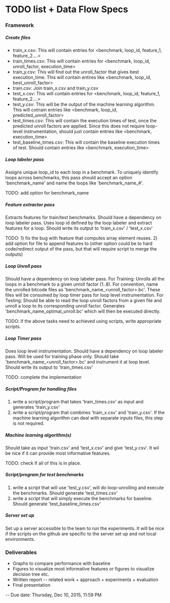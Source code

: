 # TODO list + Data Flow Specs

### Framework
##### Create files
- train_x.csv: This will contain entries for <benchmark, loop_id, feature_1, feature_2....>
- train_times.csv: This will contain entries for <benchmark, loop_id, unroll_factor, execution_time>
- train_y.csv: This will find out the unroll_factor that gives best execution_time. This will contain entires like <benchmark, loop_id, best_unroll_factor>
- train.csv: Join train_x.csv and train_y.csv
- test_x.csv: This will contain entries for <benchmark, loop_id, feature_1, feature_2....>
- test_y.csv: This will be the output of the machine learning algorithm. This will cotnain entries like <benchmark, loop_id, predicted_unroll_factor>
- test_times.csv: This will contain the execution times of test, once the predicted unroll factors are applied. Since this does not require loop-level instrumentation, should just contain entries like <benchmark, execution_time>
- test_baseline_times.csv: This will contain the baseline execution times of test. Should contain entries like <benchmark, execution_time>

##### Loop labeler pass
Assigns unique loop_id to each loop in a benchmark. To uniquely identify loops across benchmarks, this pass should accept an option 'benchmark_name' and name the loops like 'benchmark_name_#'. 

TODO: add option for benchmark_name

##### Feature extractor pass
Extracts features for train/test benchmarks. Should have a dependency on loop labeler pass. Uses loop id defined by the loop labeler and extract features for a loop. Should write its output to 'train_x.csv' / 'test_x.csv'

TODO: 1) fix the bug with feature that computes array element reuses. 2) add option for file to append features to (other option could be to hard code/redirect output of the pass, but that will require script to merge the outputs)

##### Loop Unroll pass
Should have a dependency on loop labeler pass.
For Training: Unrolls all the loops in a benchmark to a given unroll factor (1..8). For convention, name the unrolled bitcode files as 'benchmark_name_<unroll_factor>.bc'. These files will be consumed by loop timer pass for loop level instrumentation.
For Testing: Should be able to read the loop unroll factors from a given file and unroll a loop to its corresponding unroll factor. Generates 'benchmark_name_optimal_unroll.bc' which will then be executed directly.

TODO: if the above tasks need to achieved using scripts, write appropriate scripts.

##### Loop Timer pass
Does loop level instrumentation. Should have a dependency on loop labeler pass. Will be used for training phase only.
Should take 'benchmark_name_<unroll_factor>.bc' and instrument it at loop level. Should write its output to 'train_times.csv'

TODO: complete the implementation

##### Script/Program for handling files

1) write a script/program that takes 'train_times.csv' as input and generates 'train_y.csv'
2) write a script/program that combines 'train_x.csv' and 'train_y.csv'. If the machine learning algorithm can deal with separate inputs files, this step is not required.

##### Machine learning algorithm(s)

Should take as input 'train.csv' and 'test_x.csv' and give 'test_y.csv'. It wil be nice if it can provide most informative features. 

TODO: check if all of this is in place.

##### Script/program for test benchmarks

1) write a script that will use 'test_y.csv', will do loop-unrolling and execute the benchmarks. Should generate 'test_times.csv'
2) write a script that will simply execute the benchmarks for baseline. Should generate 'test_baseline_times.csv'

##### Server set up

Set up a server accessible to the team to run the experiments. It will be nice if the scripts on the github are specific to the server set up and not local environments.

### Deliverables

- Graphs to compare performance with baseline
- Figures to visualize most informative features or figures to visualize decision tree etc.
- Written report
-- related work + approach + experiments + evaluation
- Final presentation

-- Due date: Thursday, Dec 10, 2015, 11:59 PM
